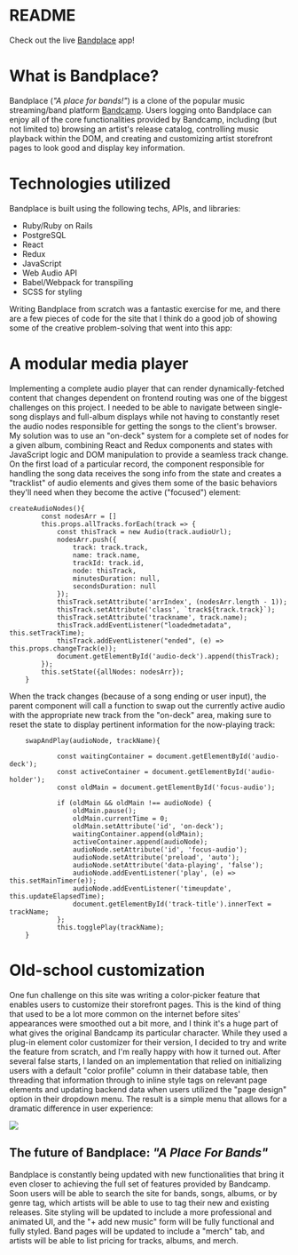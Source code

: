 # README

Check out the live [Bandplace](https://bandplace.herokuapp.com/#/) app!

# What is Bandplace?

Bandplace (*"A place for bands!"*) is a clone of the popular music streaming/band platform [Bandcamp](https://bandcamp.com). Users logging onto Bandplace can enjoy all of the core functionalities provided by Bandcamp, including (but not limited to) browsing an artist's release catalog, controlling music playback within the DOM, and creating and customizing artist storefront pages to look good and display key information. 

# Technologies utilized

Bandplace is built using the following techs, APIs, and libraries:
- Ruby/Ruby on Rails
- PostgreSQL
- React
- Redux
- JavaScript
- Web Audio API
- Babel/Webpack for transpiling
- SCSS for styling

Writing Bandplace from scratch was a fantastic exercise for me, and there are a few pieces of code for the site that I think do a good job of showing some of the creative problem-solving that went into this app:

# A modular media player

Implementing a complete audio player that can render dynamically-fetched content that changes dependent on frontend routing was one of the biggest challenges on this project. I needed to be able to navigate between single-song displays and full-album displays while not having to constantly reset the audio nodes responsible for getting the songs to the client's browser. My solution was to use an "on-deck" system for a complete set of nodes for a given album, combining React and Redux components and states with JavaScript logic and DOM manipulation to provide a seamless track change. On the first load of a particular record, the component responsible for handling the song data receives the song info from the state and creates a "tracklist" of audio elements and gives them some of the basic behaviors they'll need when they become the active ("focused") element: 
```    
createAudioNodes(){
        const nodesArr = []
        this.props.allTracks.forEach(track => {
            const thisTrack = new Audio(track.audioUrl);
            nodesArr.push({
                track: track.track,
                name: track.name,
                trackId: track.id,
                node: thisTrack,
                minutesDuration: null,
                secondsDuration: null
            });
            thisTrack.setAttribute('arrIndex', (nodesArr.length - 1));
            thisTrack.setAttribute('class', `track${track.track}`);
            thisTrack.setAttribute('trackname', track.name);
            thisTrack.addEventListener("loadedmetadata", this.setTrackTime);
            thisTrack.addEventListener("ended", (e) => this.props.changeTrack(e));
            document.getElementById('audio-deck').append(thisTrack);
        });
        this.setState({allNodes: nodesArr});
    } 
```     
When the track changes (because of a song ending or user input), the parent component will call a function to swap out the currently active audio with the appropriate new track from the "on-deck" area, making sure to reset the state to display pertinent information for the now-playing track:
```
    swapAndPlay(audioNode, trackName){

            const waitingContainer = document.getElementById('audio-deck');
            const activeContainer = document.getElementById('audio-holder');
            const oldMain = document.getElementById('focus-audio');

            if (oldMain && oldMain !== audioNode) {
                oldMain.pause();
                oldMain.currentTime = 0; 
                oldMain.setAttribute('id', 'on-deck');
                waitingContainer.append(oldMain);
                activeContainer.append(audioNode);
                audioNode.setAttribute('id', 'focus-audio');
                audioNode.setAttribute('preload', 'auto');
                audioNode.setAttribute('data-playing', 'false'); 
                audioNode.addEventListener('play', (e) => this.setMainTimer(e));
                audioNode.addEventListener('timeupdate', this.updateElapsedTime);
                document.getElementById('track-title').innerText = trackName;
            };
            this.togglePlay(trackName); 
    }
``` 

# Old-school customization

One fun challenge on this site was writing a color-picker feature that enables users to customize their storefront pages. This is the kind of thing that used to be a lot more common on the internet before sites' appearances were smoothed out a bit more, and I think it's a huge part of what gives the original Bandcamp its particular character. While they used a plug-in element color customizer for their version, I decided to try and write the feature from scratch, and I'm really happy with how it turned out. After several false starts, I landed on an implementation that relied on initializing users with a default "color profile" column in their database table, then threading that information through to inline style tags on relevant page elements and updating backend data when users utilized the "page design" option in their dropdown menu. The result is a simple menu that allows for a dramatic difference in user experience:   

![](https://media.giphy.com/media/xgaMwWhOFda8lkflXQ/giphy.gif)     


## The future of Bandplace: *"A Place For Bands"*

Bandplace is constantly being updated with new functionalities that bring it even closer to achieving the full set of features provided by Bandcamp. Soon users will be able to search the site for bands, songs, albums, or by genre tag, which artists will be able to use to tag their new and existing releases. Site styling will be updated to include a more professional and animated UI, and the "+ add new music" form will be fully functional and fully styled. Band pages will be updated to include a "merch" tab, and artists will be able to list pricing for tracks, albums, and merch.  
